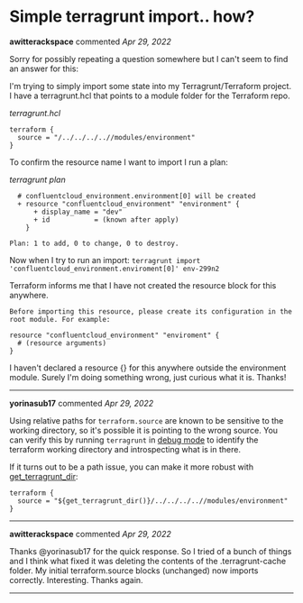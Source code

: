 # Simple terragrunt import.. how?

**awitterackspace** commented *Apr 29, 2022*

Sorry for possibly repeating a question somewhere but I can't seem to find an answer for this:

I'm trying to simply import some state into my Terragrunt/Terraform project.  I have a terragrunt.hcl that points to a module folder for the Terraform repo.

_terragrunt.hcl_
```
terraform {
  source = "/../../../..//modules/environment"
}
```

To confirm the resource name I want to import I run a plan:

_terragrunt plan_
```
  # confluentcloud_environment.environment[0] will be created
  + resource "confluentcloud_environment" "environment" {
      + display_name = "dev"
      + id           = (known after apply)
    }

Plan: 1 to add, 0 to change, 0 to destroy.
```

Now when I try to run an import:
`terragrunt import 'confluentcloud_environment.enviroment[0]' env-299n2 `

Terraform informs me that I have not created the resource block for this anywhere. 
```
Before importing this resource, please create its configuration in the root module. For example:

resource "confluentcloud_environment" "enviroment" {
  # (resource arguments)
}
```

I haven't declared a resource {} for this anywhere outside the environment module.  Surely I'm doing something wrong, just curious what it is.  Thanks!
<br />
***


**yorinasub17** commented *Apr 29, 2022*

Using relative paths for `terraform.source` are known to be sensitive to the working directory, so it's possible it is pointing to the wrong source. You can verify this by running `terragrunt` in [debug mode](https://terragrunt.gruntwork.io/docs/features/debugging/) to identify the terraform working directory and introspecting what is in there.

If it turns out to be a path issue, you can make it more robust with [get_terragrunt_dir](https://terragrunt.gruntwork.io/docs/reference/built-in-functions/#get_terragrunt_dir):

```
terraform {
  source = "${get_terragrunt_dir()}/../../../..//modules/environment"
}
```
***

**awitterackspace** commented *Apr 29, 2022*

Thanks @yorinasub17 for the quick response.  So I tried of a bunch of things and I think what fixed it was deleting the contents of the .terragrunt-cache folder.  My initial terraform.source blocks (unchanged) now imports correctly.  Interesting.  Thanks again.
***

